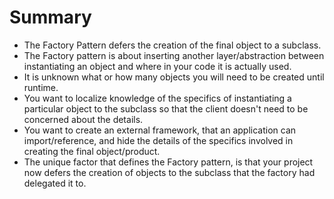 # Summary

- The Factory Pattern defers the creation of the final object to a subclass.
- The Factory pattern is about inserting another layer/abstraction between instantiating an object and where in your code it is actually used.
- It is unknown what or how many objects you will need to be created until runtime.
- You want to localize knowledge of the specifics of instantiating a particular object to the subclass so that the client doesn't need to be concerned about the details.
- You want to create an external framework, that an application can import/reference, and hide the details of the specifics involved in creating the final object/product.
- The unique factor that defines the Factory pattern, is that your project now defers the creation of objects to the subclass that the factory had delegated it to.
